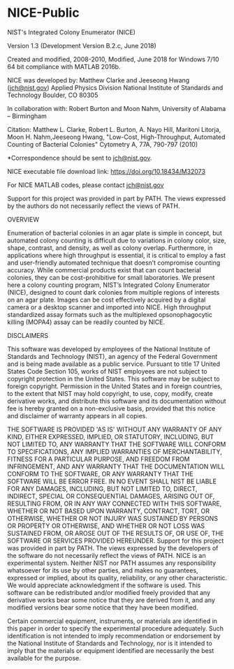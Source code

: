 # NICE-Public
NIST's Integrated Colony Enumerator (NICE)

Version 1.3 (Development Version B.2.c, June 2018)

Created and modified, 2008-2010,
Modified, June 2018 for Windows 7/10 64 bit compliance with MATLAB 2016b.

NICE was developed by:
Matthew Clarke and Jeeseong Hwang (jch@nist.gov)
Applied Physics Division
National Institute of Standards and Technology
Boulder, CO 80305

In collaboration with:
Robert Burton and Moon Nahm, University of Alabama – Birmingham

Citation:
Matthew L. Clarke, Robert L. Burton, A. Nayo Hill, Maritoni Litorja, Moon H. Nahm,Jeeseong Hwang, "Low-Cost, High-Throughput, Automated Counting of Bacterial Colonies" Cytometry A, 77A, 790-797 (2010)

*Correspondence should be sent to jch@nist.gov.

NICE executable file download link:
https://doi.org/10.18434/M32073

For NICE MATLAB codes, please contact jch@nist.gov
 
Support for this project was provided in part by PATH.  The views expressed by the authors do not necessarily reflect the views of PATH.

OVERVIEW

Enumeration of bacterial colonies in an agar plate is simple in concept, but automated colony counting is difficult due to variations in colony color, size, shape, contrast, and density, as well as colony overlap.  Furthermore, in applications where high throughput is essential, it is critical to employ a fast and user-friendly automated technique that doesn’t compromise counting accuracy.  While commercial products exist that can count bacterial colonies, they can be cost-prohibitive for small laboratories.  We present here a colony counting program, NIST’s Integrated Colony Enumerator (NICE), designed to count dark colonies from multiple regions of interests on an agar plate.  Images can be cost effectively acquired by a digital camera or a desktop scanner and imported into NICE.  High throughput standardized assay formats such as the multiplexed opsonophagocytic killing (MOPA4) assay can be readily counted by NICE.

DISCLAIMERS

This software was developed by employees of the National Institute of Standards and Technology (NIST), an agency of the Federal Government and is being made available as a public service. Pursuant to title 17 United States Code Section 105, works of NIST employees are not subject to copyright protection in the United States.  This software may be subject to foreign copyright.  Permission in the United States and in foreign countries, to the extent that NIST may hold copyright, to use, copy, modify, create derivative works, and distribute this software and its documentation without fee is hereby granted on a non-exclusive basis, provided that this notice and disclaimer of warranty appears in all copies. 

THE SOFTWARE IS PROVIDED 'AS IS' WITHOUT ANY WARRANTY OF ANY KIND, EITHER EXPRESSED, IMPLIED, OR STATUTORY, INCLUDING, BUT NOT LIMITED TO, ANY WARRANTY THAT THE SOFTWARE WILL CONFORM TO SPECIFICATIONS, ANY IMPLIED WARRANTIES OF MERCHANTABILITY, FITNESS FOR A PARTICULAR PURPOSE, AND FREEDOM FROM INFRINGEMENT, AND ANY WARRANTY THAT THE DOCUMENTATION WILL CONFORM TO THE SOFTWARE, OR ANY WARRANTY THAT THE SOFTWARE WILL BE ERROR FREE.  IN NO EVENT SHALL NIST BE LIABLE FOR ANY DAMAGES, INCLUDING, BUT NOT LIMITED TO, DIRECT, INDIRECT, SPECIAL OR CONSEQUENTIAL DAMAGES, ARISING OUT OF, RESULTING FROM, OR IN ANY WAY CONNECTED WITH THIS SOFTWARE, WHETHER OR NOT BASED UPON WARRANTY, CONTRACT, TORT, OR OTHERWISE, WHETHER OR NOT INJURY WAS SUSTAINED BY PERSONS OR PROPERTY OR OTHERWISE, AND WHETHER OR NOT LOSS WAS SUSTAINED FROM, OR AROSE OUT OF THE RESULTS OF, OR USE OF, THE SOFTWARE OR SERVICES PROVIDED HEREUNDER.
Support for this project was provided in part by PATH.  The views expressed by the developers of the software do not necessarily reflect the views of PATH.  NICE is an experimental system. Neither NIST nor PATH assumes any responsibility whatsoever for its use by other parties, and makes no guarantees, expressed or implied, about its quality, reliability, or any other characteristic. We would appreciate acknowledgment if the software is used. This software can be redistributed and/or modified freely provided that any derivative works bear some notice that they are derived from it, and any modified versions bear some notice that they have been modified. 

Certain commercial equipment, instruments, or materials are identified in this paper in order to specify the experimental procedure adequately. Such identification is not intended to imply recommendation or endorsement by the National Institute of Standards and Technology, nor is it intended to imply that the materials or equipment identified are necessarily the best available for the purpose.



